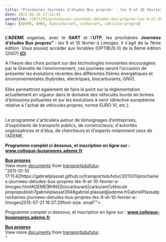 ```yaml
---
title: "Prochaines Journées d'études Bus propres' : les 9 et 10 février à Limoges'"
date: 2011-01-10 17:11:42
permalink: /2011/01/prochaines-journees-detudes-bus-propres-les-9-et-10-fevrier-a-limoges.html
tags: [ADEME, BHNS, biocarburant, carburant, véhicule propre]
---
```


<p><span style="font-family: Arial;font-size: small"><span style="font-family: Arial;font-size: small"> <p dir="ltr" style="text-align: justify"><strong>L'ADEME </strong>organise, avec le <strong>GART </strong>et l'<strong>UTP</strong>, les prochaines <strong>Journées d'études Bus propres"</strong> : les 9 et 10 février à Limoges. Il s'agit de la 7ème édition. Vous pouvez accéder aux livrables (OPTIBUS II) de la 6ème édition (2007) <strong><a href=""http://www2.ademe.fr/servlet/getDoc?cid=96&m=3&id=48657&p1=00&p2=12&ref=17597"" target=""_blank"">ICI</a></strong>.</p> </span></span></p> <p dir=""ltr"" style=""text-align: justify"">A l'heure des choix portant sur des technologies innovantes encouragées par le Grenelle de l'environnement, ces journées seront l'occasion de présenter les évolutions récentes des différentes filières énergétiques et environnementales (hybrides, électriques, biocarburants, GNV). <br /><br />Elles permettront également de faire le point sur la réglementation actuellement en vigueur dans le domaine des véhicules lourds en termes d'émissions polluantes et sur les évolutions à venir (directive européenne relative à l'achat de véhicules propres, norme EURO VI, etc.). </p>  <!--more-->  <br />Le programme s'articulera autour de témoignages d'entreprises, d'exploitants de transports publics, de constructeurs, d'autorités organisatrices et d'élus, de chercheurs et d'experts notamment ceux de l'ADEME. <p><strong><span style=""font-family: Arialfont-size: small""><span style=""font-family: Arialfont-size: small""><span style=""font-family: Arialfont-size: small""> <p>Programme complet ci dessous, et inscription en ligne sur : <a href=""http://trc.emv2.com/HS?a=ENX7CqBfLjRL8SA9MKLOmVfnGHxKD9SYJPcStGb5lw8W0bBhOG5mpqVsje_Hhe-s_FM3""><strong><span style=""text-decoration: underline""><strong><span style=""text-decoration: underline""><span style=""font-family: Arialcolor: #0000fffont-size: small""><strong><span style=""text-decoration: underline""><span style=""font-family: Arialcolor: #0000fffont-size: small""><strong><span style=""text-decoration: underline""><span style=""font-family: Arialcolor: #0000fffont-size: small"">www.colloque-buspropres.ademe.fr</span></span></strong></span></span></strong></span></span></strong></span></strong></a><span style=""font-family: Arialfont-size: small""> </span></p> </span></span></span></strong></p> <div id=""__ss_6506677"" style=""width: 477px""><strong style=""margin: 12px 0 4px""><a href=""http://www.slideshare.net/transportsdufutur/bus-propres"" title=""Bus propres"">Bus propres</a></strong>         <div style=""padding: 5px 0 12px"">View more <a href=""http://www.slideshare.net/"">documents</a> from <a href=""http://www.slideshare.net/transportsdufutur"">transportsdufutur</a>.</div> </div>"2011-01-10 17:11:42https://gabrielplassat.github.io/transportsdufutur/2011/01/prochaines-journees-detudes-bus-propres-les-9-et-10-fevrier-a-limoges.htmlADEME|BHNS|biocarburant|carburant|véhicule proprepublish7gabrielplassat3948gabriel.plassat@ademe.frGabrielPlassatprochaines-journees-detudes-bus-propres-les-9-et-10-fevrier-a-limoges2015-07-21 16:37:29font-size: small""> <p>Programme complet ci dessous, et inscription en ligne sur : <a href=""http://trc.emv2.com/HS?a=ENX7CqBfLjRL8SA9MKLOmVfnGHxKD9SYJPcStGb5lw8W0bBhOG5mpqVsje_Hhe-s_FM3""><strong><span style=""text-decoration: underline""><strong><span style=""text-decoration: underline""><span style=""font-family: Arialfont-size: small""><strong><span style=""text-decoration: underline""><span style=""font-family: Arialfont-size: small""><strong><span style=""text-decoration: underline""><span style=""font-family: Arialfont-size: small"">www.colloque-buspropres.ademe.fr</span></span></strong></span></span></strong></span></span></strong></span></strong></a><span style=""font-family: Arialfont-size: small""> </span></p> </span></span></span></strong></p> <div id=""__ss_6506677"" style=""width: 477px""><strong style=""margin: 12px 0 4px""><a href=""http://www.slideshare.net/transportsdufutur/bus-propres"" title=""Bus propres"">Bus propres</a></strong>         <div style=""padding: 5px 0 12px"">View more <a href=""http://www.slideshare.net/"">documents</a> from <a href=""http://www.slideshare.net/transportsdufutur"">transportsdufutur</a>.</div> </div>"

